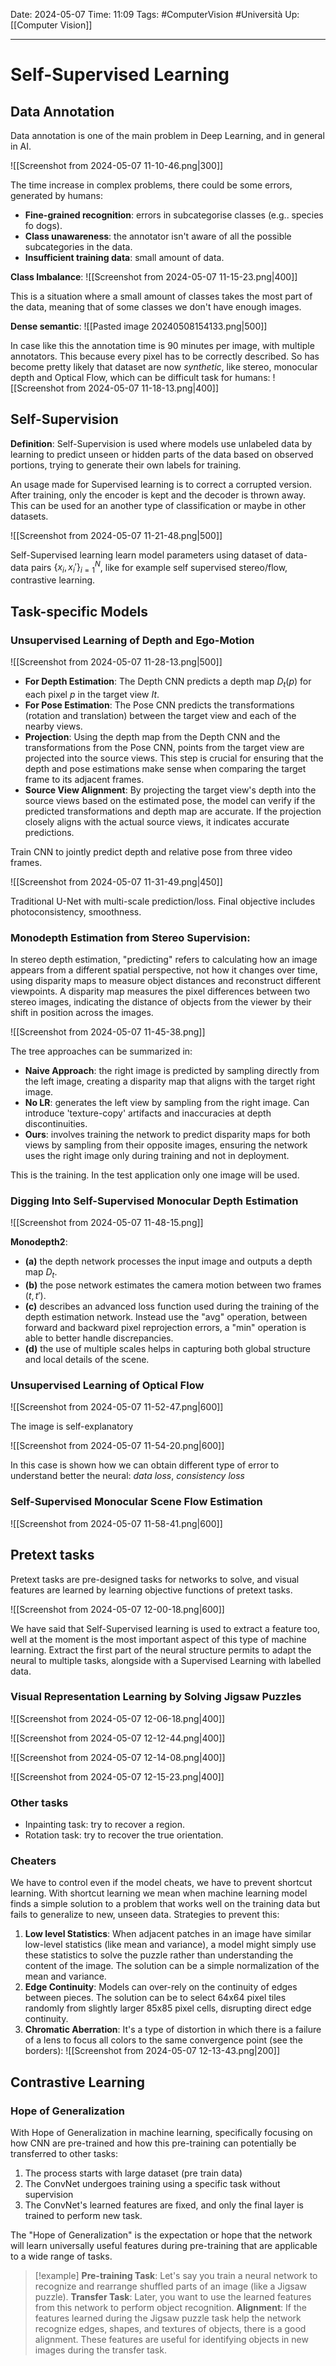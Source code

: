 Date: 2024-05-07
Time: 11:09
Tags: #ComputerVision #Università 
Up: [[Computer Vision]]

---
# Self-Supervised Learning

## Data Annotation

Data annotation is one of the main problem in Deep Learning, and in general in AI.

![[Screenshot from 2024-05-07 11-10-46.png|300]]

The time increase in complex problems, there could be some errors, generated by humans:
- **Fine-grained recognition**: errors in subcategorise classes (e.g.. species fo dogs).
- **Class unawareness**: the annotator isn't aware of all the possible subcategories in the data.
- **Insufficient training data**: small amount of data.

**Class Imbalance**:
![[Screenshot from 2024-05-07 11-15-23.png|400]]

This is a situation where a small amount of classes takes the most part of the data, meaning that of some classes we don't have enough images.

**Dense semantic**:
![[Pasted image 20240508154133.png|500]]

In case like this the annotation time is 90 minutes per image, with multiple annotators. This because every pixel has to be correctly described.
So has become pretty likely that dataset are now *synthetic*, like stereo, monocular depth and Optical Flow, which can be difficult task for humans:
![[Screenshot from 2024-05-07 11-18-13.png|400]]


## Self-Supervision

**Definition**:
Self-Supervision is used where models use unlabeled data by learning to predict unseen or hidden parts of the data based on observed portions, trying to generate their own labels for training.

An usage made for Supervised learning is to correct a corrupted version. After training, only the encoder is kept and the decoder is thrown away. This can be used for an another type of classification or maybe in other datasets.

![[Screenshot from 2024-05-07 11-21-48.png|500]]

Self-Supervised learning learn model parameters using dataset of data-data pairs $\{x_i,x_i'\}^N_{i=1}$, like for example self supervised stereo/flow, contrastive learning.


## Task-specific Models

### Unsupervised Learning of Depth and Ego-Motion

![[Screenshot from 2024-05-07 11-28-13.png|500]]

- **For Depth Estimation**: The Depth CNN predicts a depth map $D_t​(p)$ for each pixel $p$ in the target view $It$.
- **For Pose Estimation**: The Pose CNN predicts the transformations (rotation and translation) between the target view and each of the nearby views.
- **Projection**: Using the depth map from the Depth CNN and the transformations from the Pose CNN, points from the target view are projected into the source views. This step is crucial for ensuring that the depth and pose estimations make sense when comparing the target frame to its adjacent frames.
- **Source View Alignment**: By projecting the target view's depth into the source views based on the estimated pose, the model can verify if the predicted transformations and depth map are accurate. If the projection closely aligns with the actual source views, it indicates accurate predictions.

Train CNN to jointly predict depth and relative pose from three video frames. 

![[Screenshot from 2024-05-07 11-31-49.png|450]]

Traditional U-Net with multi-scale prediction/loss. Final objective includes photoconsistency, smoothness. 

### Monodepth Estimation from Stereo Supervision:
In stereo depth estimation, "predicting" refers to calculating how an image appears from a different spatial perspective, not how it changes over time, using disparity maps to measure object distances and reconstruct different viewpoints. A disparity map measures the pixel differences between two stereo images, indicating the distance of objects from the viewer by their shift in position across the images.

![[Screenshot from 2024-05-07 11-45-38.png]]

The tree approaches can be summarized in:
- **Naive Approach**: the right image is predicted by sampling directly from the left image, creating a disparity map that aligns with the target right image.
- **No LR**: generates the left view by sampling from the right image. Can introduce 'texture-copy' artifacts and inaccuracies at depth discontinuities.
- **Ours**: involves training the network to predict disparity maps for both views by sampling from their opposite images, ensuring the network uses the right image only during training and not in deployment.

This is the training. In the test application only one image will be used.

### Digging Into Self-Supervised Monocular Depth Estimation

![[Screenshot from 2024-05-07 11-48-15.png]]

**Monodepth2**:
- **(a)** the depth network processes the input image and outputs a depth map $D_t$.
- **(b)** the pose network estimates the camera motion between two frames $(t,t')$. 
- **(c)** describes an advanced loss function used during the training of the depth estimation network. Instead use the "avg" operation, between forward and backward pixel reprojection errors, a "min" operation is able to better handle discrepancies.
- **(d)** the use of multiple scales helps in capturing both global structure and local details of the scene.

### Unsupervised Learning of Optical Flow

![[Screenshot from 2024-05-07 11-52-47.png|600]]

The image is self-explanatory

![[Screenshot from 2024-05-07 11-54-20.png|600]]

In this case is shown how we can obtain different type of error to understand better the neural: *data loss*, *consistency loss*

### Self-Supervised Monocular Scene Flow Estimation

![[Screenshot from 2024-05-07 11-58-41.png|600]]

## Pretext tasks

Pretext tasks are pre-designed tasks for networks to solve, and visual features are learned by learning objective functions of pretext tasks.

![[Screenshot from 2024-05-07 12-00-18.png|600]]

We have said that Self-Supervised learning is used to extract a feature too, well at the moment is the most important aspect of this type of machine learning. Extract the first part of the neural structure permits to adapt the neural to multiple tasks, alongside with a Supervised Learning with labelled data.


### Visual Representation Learning by Solving Jigsaw Puzzles

![[Screenshot from 2024-05-07 12-06-18.png|400]]


![[Screenshot from 2024-05-07 12-12-44.png|400]]


![[Screenshot from 2024-05-07 12-14-08.png|400]]


![[Screenshot from 2024-05-07 12-15-23.png|400]]

### Other tasks
- Inpainting task: try to recover a region.
- Rotation task: try to recover the true orientation.

### Cheaters
We have to control even if the model cheats, we have to prevent shortcut learning. With shortcut learning we mean when machine learning model finds a simple solution to a problem that works well on the training data but fails to generalize to new, unseen data. Strategies to prevent this:
1. **Low level Statistics**: When adjacent patches in an image have similar low-level statistics (like mean and variance), a model might simply use these statistics to solve the puzzle rather than understanding the content of the image. The solution can be a simple normalization of the mean and variance.
2. **Edge Continuity**: Models can over-rely on the continuity of edges between pieces. The solution can be to select 64x64 pixel tiles randomly from slightly larger 85x85 pixel cells, disrupting direct edge continuity.
3. **Chromatic Aberration**: It's a type of distortion in which there is a failure of a lens to focus all colors to the same convergence point (see the borders):
   ![[Screenshot from 2024-05-07 12-13-43.png|200]]

## Contrastive Learning

### Hope of Generalization

With Hope of Generalization in machine learning, specifically focusing on how CNN are pre-trained and how this pre-training can potentially be transferred to other tasks:

1. The process starts with large dataset (pre train data)
2. The ConvNet undergoes training using a specific task without supervision
3. The ConvNet's learned features are fixed, and only the final layer is trained to perform new task.

The "Hope of Generalization" is the expectation or hope that the network will learn universally useful features during pre-training that are applicable to a wide range of tasks.

>[!example] 
**Pre-training Task**: Let's say you train a neural network to recognize and rearrange shuffled parts of an image (like a Jigsaw puzzle).
**Transfer Task**: Later, you want to use the learned features from this network to perform object recognition.
**Alignment**: If the features learned during the Jigsaw puzzle task help the network recognize edges, shapes, and textures of objects, there is a good alignment. These features are useful for identifying objects in new images during the transfer task.




